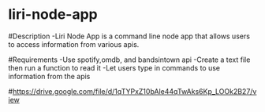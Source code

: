 # liri-node-app

#Description 
-Liri Node App is a command line node app that allows users to access information from various apis.

#Requirements
-Use spotify,omdb, and bandsintown api
-Create a text file then run a function to read it 
-Let users type in commands to use information from the apis



#https://drive.google.com/file/d/1qTYPxZ10bAle44qTwAks6Kp_LOOk2B27/view